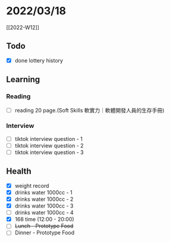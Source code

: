 # 2022/03/18

[[2022-W12]]

## Todo

- [x] done lottery history

## Learning

### Reading

- [ ] reading 20 page.(Soft Skills 軟實力｜軟體開發人員的生存手冊)

### Interview

- [ ] tiktok interview question - 1
- [ ] tiktok interview question - 2
- [ ] tiktok interview question - 3

## Health

- [x] weight record
- [x] drinks water 1000cc - 1
- [x] drinks water 1000cc - 2
- [x] drinks water 1000cc - 3
- [ ] drinks water 1000cc - 4
- [x] 168 time (12:00 - 20:00)
- [ ] ~~Lunch - Prototype Food~~
- [ ] Dinner - Prototype Food
